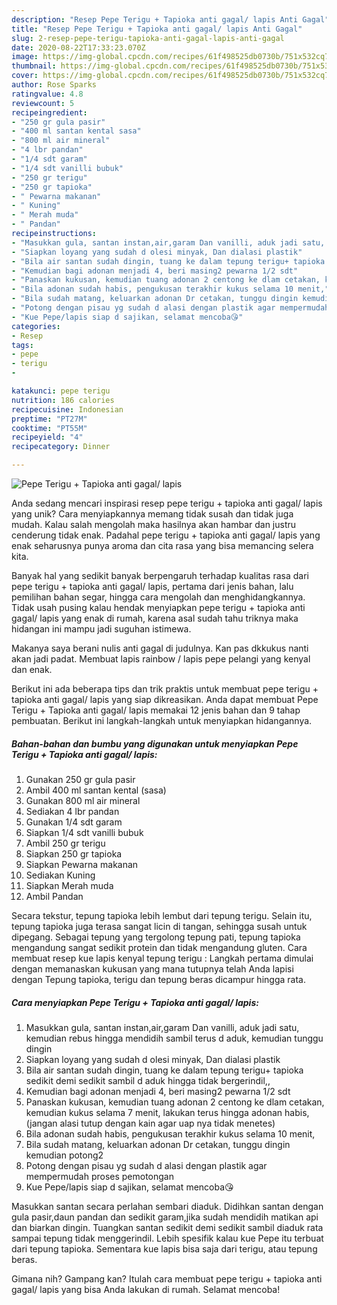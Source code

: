 ```yaml
---
description: "Resep Pepe Terigu + Tapioka anti gagal/ lapis Anti Gagal"
title: "Resep Pepe Terigu + Tapioka anti gagal/ lapis Anti Gagal"
slug: 2-resep-pepe-terigu-tapioka-anti-gagal-lapis-anti-gagal
date: 2020-08-22T17:33:23.070Z
image: https://img-global.cpcdn.com/recipes/61f498525db0730b/751x532cq70/pepe-terigu-tapioka-anti-gagal-lapis-foto-resep-utama.jpg
thumbnail: https://img-global.cpcdn.com/recipes/61f498525db0730b/751x532cq70/pepe-terigu-tapioka-anti-gagal-lapis-foto-resep-utama.jpg
cover: https://img-global.cpcdn.com/recipes/61f498525db0730b/751x532cq70/pepe-terigu-tapioka-anti-gagal-lapis-foto-resep-utama.jpg
author: Rose Sparks
ratingvalue: 4.8
reviewcount: 5
recipeingredient:
- "250 gr gula pasir"
- "400 ml santan kental sasa"
- "800 ml air mineral"
- "4 lbr pandan"
- "1/4 sdt garam"
- "1/4 sdt vanilli bubuk"
- "250 gr terigu"
- "250 gr tapioka"
- " Pewarna makanan"
- " Kuning"
- " Merah muda"
- " Pandan"
recipeinstructions:
- "Masukkan gula, santan instan,air,garam Dan vanilli, aduk jadi satu, kemudian rebus hingga mendidih sambil terus d aduk, kemudian tunggu dingin"
- "Siapkan loyang yang sudah d olesi minyak, Dan dialasi plastik"
- "Bila air santan sudah dingin, tuang ke dalam tepung terigu+ tapioka sedikit demi sedikit sambil d aduk hingga tidak bergerindil,,"
- "Kemudian bagi adonan menjadi 4, beri masing2 pewarna 1/2 sdt"
- "Panaskan kukusan, kemudian tuang adonan 2 centong ke dlam cetakan, kemudian kukus selama 7 menit, lakukan terus hingga adonan habis, (jangan alasi tutup dengan kain agar uap nya tidak menetes)"
- "Bila adonan sudah habis, pengukusan terakhir kukus selama 10 menit,"
- "Bila sudah matang, keluarkan adonan Dr cetakan, tunggu dingin kemudian potong2"
- "Potong dengan pisau yg sudah d alasi dengan plastik agar mempermudah proses pemotongan"
- "Kue Pepe/lapis siap d sajikan, selamat mencoba😘"
categories:
- Resep
tags:
- pepe
- terigu
- 

katakunci: pepe terigu  
nutrition: 186 calories
recipecuisine: Indonesian
preptime: "PT27M"
cooktime: "PT55M"
recipeyield: "4"
recipecategory: Dinner

---
```



![Pepe Terigu + Tapioka anti gagal/ lapis](https://img-global.cpcdn.com/recipes/61f498525db0730b/751x532cq70/pepe-terigu-tapioka-anti-gagal-lapis-foto-resep-utama.jpg)

Anda sedang mencari inspirasi resep pepe terigu + tapioka anti gagal/ lapis yang unik? Cara menyiapkannya memang tidak susah dan tidak juga mudah. Kalau salah mengolah maka hasilnya akan hambar dan justru cenderung tidak enak. Padahal pepe terigu + tapioka anti gagal/ lapis yang enak seharusnya punya aroma dan cita rasa yang bisa memancing selera kita.

Banyak hal yang sedikit banyak berpengaruh terhadap kualitas rasa dari pepe terigu + tapioka anti gagal/ lapis, pertama dari jenis bahan, lalu pemilihan bahan segar, hingga cara mengolah dan menghidangkannya. Tidak usah pusing kalau hendak menyiapkan pepe terigu + tapioka anti gagal/ lapis yang enak di rumah, karena asal sudah tahu triknya maka hidangan ini mampu jadi suguhan istimewa.

Makanya saya berani nulis anti gagal di judulnya. Kan pas dkkukus nanti akan jadi padat. Membuat lapis rainbow / lapis pepe pelangi yang kenyal dan enak.


Berikut ini ada beberapa tips dan trik praktis untuk membuat pepe terigu + tapioka anti gagal/ lapis yang siap dikreasikan. Anda dapat membuat Pepe Terigu + Tapioka anti gagal/ lapis memakai 12 jenis bahan dan 9 tahap pembuatan. Berikut ini langkah-langkah untuk menyiapkan hidangannya.

<!--inarticleads1-->

##### Bahan-bahan dan bumbu yang digunakan untuk menyiapkan Pepe Terigu + Tapioka anti gagal/ lapis:

1. Gunakan 250 gr gula pasir
1. Ambil 400 ml santan kental (sasa)
1. Gunakan 800 ml air mineral
1. Sediakan 4 lbr pandan
1. Gunakan 1/4 sdt garam
1. Siapkan 1/4 sdt vanilli bubuk
1. Ambil 250 gr terigu
1. Siapkan 250 gr tapioka
1. Siapkan  Pewarna makanan
1. Sediakan  Kuning
1. Siapkan  Merah muda
1. Ambil  Pandan


Secara tekstur, tepung tapioka lebih lembut dari tepung terigu. Selain itu, tepung tapioka juga terasa sangat licin di tangan, sehingga susah untuk dipegang. Sebagai tepung yang tergolong tepung pati, tepung tapioka mengandung sangat sedikit protein dan tidak mengandung gluten. Cara membuat resep kue lapis kenyal tepung terigu : Langkah pertama dimulai dengan memanaskan kukusan yang mana tutupnya telah Anda lapisi dengan Tepung tapioka, terigu dan tepung beras dicampur hingga rata. 

<!--inarticleads2-->

##### Cara menyiapkan Pepe Terigu + Tapioka anti gagal/ lapis:

1. Masukkan gula, santan instan,air,garam Dan vanilli, aduk jadi satu, kemudian rebus hingga mendidih sambil terus d aduk, kemudian tunggu dingin
1. Siapkan loyang yang sudah d olesi minyak, Dan dialasi plastik
1. Bila air santan sudah dingin, tuang ke dalam tepung terigu+ tapioka sedikit demi sedikit sambil d aduk hingga tidak bergerindil,,
1. Kemudian bagi adonan menjadi 4, beri masing2 pewarna 1/2 sdt
1. Panaskan kukusan, kemudian tuang adonan 2 centong ke dlam cetakan, kemudian kukus selama 7 menit, lakukan terus hingga adonan habis, (jangan alasi tutup dengan kain agar uap nya tidak menetes)
1. Bila adonan sudah habis, pengukusan terakhir kukus selama 10 menit,
1. Bila sudah matang, keluarkan adonan Dr cetakan, tunggu dingin kemudian potong2
1. Potong dengan pisau yg sudah d alasi dengan plastik agar mempermudah proses pemotongan
1. Kue Pepe/lapis siap d sajikan, selamat mencoba😘


Masukkan santan secara perlahan sembari diaduk. Didihkan santan dengan gula pasir,daun pandan dan sedikit garam,jika sudah mendidih matikan api dan biarkan dingin. Tuangkan santan sedikit demi sedikit sambil diaduk rata sampai tepung tidak menggerindil. Lebih spesifik kalau kue Pepe itu terbuat dari tepung tapioka. Sementara kue lapis bisa saja dari terigu, atau tepung beras. 

Gimana nih? Gampang kan? Itulah cara membuat pepe terigu + tapioka anti gagal/ lapis yang bisa Anda lakukan di rumah. Selamat mencoba!
